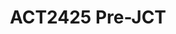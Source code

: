 ---
title: ACT2425 Pre-JCT
redirect_to: https://docs.google.com/spreadsheets/d/1Y-2s_9xceYXQi6YCJSGQ_tz9VvHy3L2stoMlWKj-i2I/edit?gid=231785320#gid=231785320
redirect_from: 
  - /ACT2425PreJCT
  - /act2425prejct
---